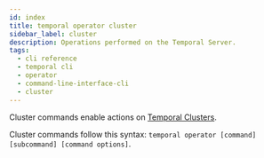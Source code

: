 ```yaml
---
id: index
title: temporal operator cluster
sidebar_label: cluster
description: Operations performed on the Temporal Server.
tags:
  - cli reference
  - temporal cli
  - operator
  - command-line-interface-cli
  - cluster
---
```


Cluster commands enable actions on [Temporal Clusters](/concepts/what-is-a-temporal-cluster).

Cluster commands follow this syntax:
`temporal operator [command] [subcommand] [command options]`.
